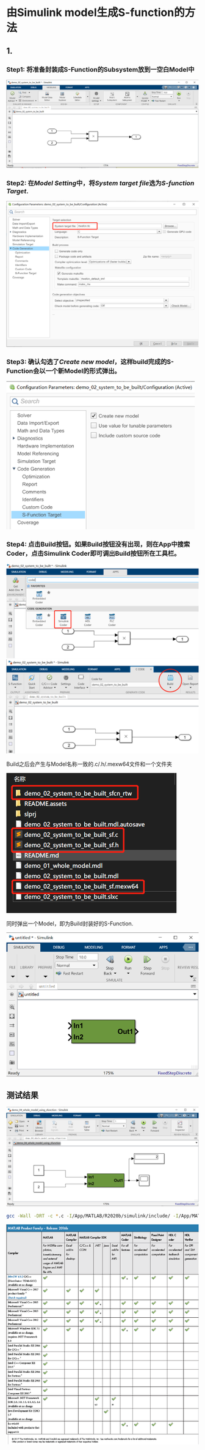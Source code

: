 # 由Simulink model生成S-function的方法

## 1. 

### Step1: 将准备封装成S-Function的Subsystem放到一空白Model中

<img src="README.assets/image-20210701140737792.png" alt="image-20210701140737792"  />

### Step2: 在***Model Setting***中，将***System target file***选为***S-function Target***.

![image-20210701140536562](README.assets/image-20210701140536562.png)

### Step3: 确认勾选了***Create new model***，这样build完成的S-Function会以一个新Model的形式弹出。

<img src="README.assets/image-20210701140552921.png" alt="image-20210701140552921" style="zoom:80%;" />

### Step4: 点击Build按钮。如果Build按钮没有出现，则在App中搜索Coder，点击Simulink Coder即可调出Build按钮所在工具栏。

<img src="README.assets/image-20210701141133993.png" alt="image-20210701141133993" style="zoom:80%;" />

<img src="README.assets/image-20210701141218506.png" alt="image-20210701141218506" style="zoom:80%;" />



Build之后会产生与Model名称一致的.c/.h/.mexw64文件和一个文件夹

![image-20210701141620177](README.assets/image-20210701141620177.png)

同时弹出一个Model，即为Build封装好的S-Function. 

<img src="README.assets/image-20210701142005092.png" alt="image-20210701142005092" style="zoom:80%;" />

## 测试结果

![image-20210701142635654](README.assets/image-20210701142635654.png)





```bash
gcc -Wall -DRT -c *.c -I/App/MATLAB/R2020b/simulink/include/ -I/App/MATLAB/R2020b/extern/include/ -I/App/MATLAB/R2020b/toolbox/rtw/accel/accelTemplateFolder/ -I/App/MATLAB/R2020b/rtw/c/src/
```







<img src="README.assets/image-20210702085454659.png" alt="image-20210702085454659" style="zoom:120%;" />
